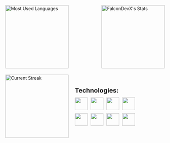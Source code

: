 <div style="display: flex; justify-content: space-between; align-items: center;">
  <img src="https://github-readme-stats.vercel.app/api/top-langs/?username=FalconDevX&theme=tokyonight&show_icons=true&hide_border=true&layout=compact" alt="Most Used Languages" style="height: 200px;"/>
  <img src="https://github-readme-stats.vercel.app/api?username=FalconDevX&theme=tokyonight&show_icons=true&hide_border=true&count_private=true" alt="FalconDevX's Stats" style="height: 200px;"/> 
</div>

<div style="margin-top: 20px; display: flex; align-items: center; gap: 20px;">
  <!-- Obraz po lewej stronie -->
  <img src="https://github-readme-streak-stats.herokuapp.com/?user=FalconDevX&theme=tokyonight&hide_border=true" alt="Current Streak" style="height: 200px;"/>
  
  <!-- Kontener z ikonami po prawej stronie -->
  <div style="display: flex; flex-direction: column; gap: 10px;">
    <!-- Nagłówek "Technologies" -->
    <p style="font-size: 20px; font-weight: bold; margin: 0;">Technologies:</p>
    <!-- Dwa rzędy po 4 ikony -->
    <div style="display: grid; grid-template-columns: repeat(4, 1fr); gap: 10px;">
      <!-- Pierwszy rząd -->
      <img src="https://skillicons.dev/icons?i=dotnet" style="height: 40px;"/>
      <img src="https://skillicons.dev/icons?i=cpp" style="height: 40px;"/>
      <img src="https://skillicons.dev/icons?i=c" style="height: 40px;"/>
      <img src="https://skillicons.dev/icons?i=python" style="height: 40px;"/>
      <!-- Drugi rząd -->
      <img src="https://skillicons.dev/icons?i=js" style="height: 40px;"/>
      <img src="https://skillicons.dev/icons?i=react" style="height: 40px;"/>
      <img src="https://skillicons.dev/icons?i=html" style="height: 40px;"/>
      <img src="https://skillicons.dev/icons?i=css" style="height: 40px;"/>
    </div>
  </div>
</div>



